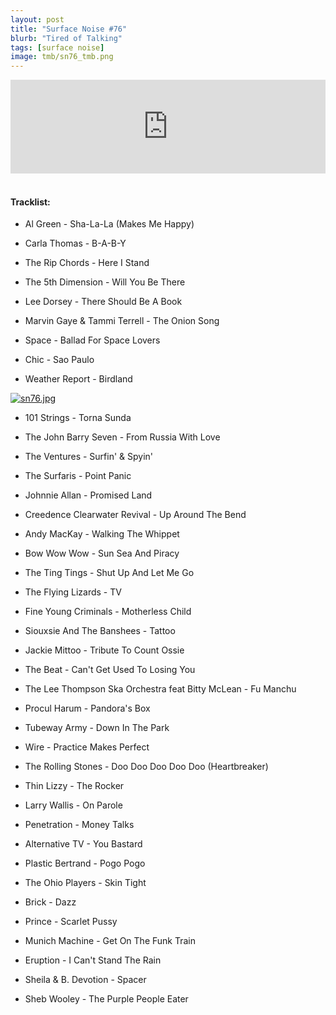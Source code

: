 ```yaml
---
layout: post
title: "Surface Noise #76"
blurb: "Tired of Talking"
tags: [surface noise]
image: tmb/sn76_tmb.png
---
```


<iframe scrolling="no" id="hearthis_at_track_4406405" width="100%" height="150" src="https://app.hearthis.at/embed/4406405/transparent_black/?hcolor=&color=&style=2&block_size=2&block_space=1&background=1&waveform=0&cover=0&autoplay=0&css=" frameborder="0" allowtransparency allow="autoplay"><p>Listen to <a href="https://hearthis.at/zerocc/surface-noise-76-20220/" target="_blank">Surface Noise #76 (20/2/20)</a> <span>by</span><a href="https://hearthis.at/zerocc/" target="_blank" > Zero</a> <span>on</span> <a href="https://hearthis.at/" target="_blank">hearthis.at</a></p></iframe>
&nbsp;

#### Tracklist:

- Al Green - Sha-La-La (Makes Me Happy)
- Carla Thomas - B-A-B-Y
- The Rip Chords - Here I Stand

- The 5th Dimension - Will You Be There
- Lee Dorsey - There Should Be A Book
- Marvin Gaye & Tammi Terrell - The Onion Song

- Space - Ballad For Space Lovers
- Chic - Sao Paulo
- Weather Report - Birdland

[![sn76.jpg](https://i.postimg.cc/pVjp7v7F/sn76.jpg)](https://postimg.cc/ThRdLzTd)

- 101 Strings - Torna Sunda
- The John Barry Seven - From Russia With Love
- The Ventures - Surfin' & Spyin'

- The Surfaris - Point Panic
- Johnnie Allan - Promised Land
- Creedence Clearwater Revival - Up Around The Bend

- Andy MacKay - Walking The Whippet
- Bow Wow Wow - Sun Sea And Piracy
- The Ting Tings - Shut Up And Let Me Go

- The Flying Lizards - TV
- Fine Young Criminals - Motherless Child
- Siouxsie And The Banshees - Tattoo

- Jackie Mittoo - Tribute To Count Ossie
- The Beat - Can't Get Used To Losing You
- The Lee Thompson Ska Orchestra feat Bitty McLean  - Fu Manchu

- Procul Harum - Pandora's Box
- Tubeway Army - Down In The Park
- Wire - Practice Makes Perfect

- The Rolling Stones - Doo Doo Doo Doo Doo (Heartbreaker)
- Thin Lizzy - The Rocker
- Larry Wallis - On Parole

- Penetration - Money Talks
- Alternative TV - You Bastard
- Plastic Bertrand - Pogo Pogo

- The Ohio Players - Skin Tight
- Brick - Dazz
- Prince - Scarlet Pussy
- Munich Machine - Get On The Funk Train
- Eruption - I Can't Stand The Rain
- Sheila & B. Devotion - Spacer 

- Sheb Wooley - The Purple People Eater
